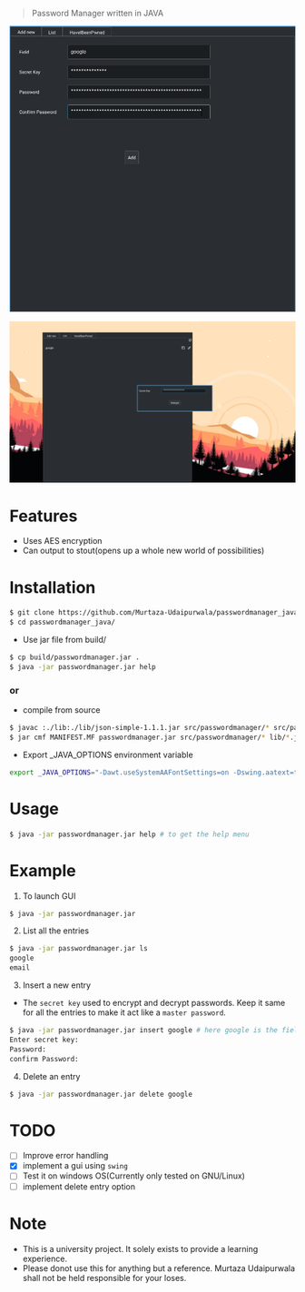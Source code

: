 > Password Manager written in JAVA

![password manager](assets/1.png)

![password manager](assets/2.png)

# Features
- Uses AES encryption
- Can output to stout(opens up a whole new world of possibilities)

# Installation
```bash
$ git clone https://github.com/Murtaza-Udaipurwala/passwordmanager_java
$ cd passwordmanager_java/
```

- Use jar file from build/
```bash
$ cp build/passwordmanager.jar .
$ java -jar passwordmanager.jar help
```

### or

- compile from source
```bash
$ javac :./lib:./lib/json-simple-1.1.1.jar src/passwordmanager/* src/passwordmanager/gui/*.java
$ jar cmf MANIFEST.MF passwordmanager.jar src/passwordmanager/* lib/*.jar
```

- Export _JAVA_OPTIONS environment variable
```bash
export _JAVA_OPTIONS="-Dawt.useSystemAAFontSettings=on -Dswing.aatext=true -Dswing.defaultlaf=com.sun.java.swing.plaf.gtk.GTKLookAndFeel -Dswing.crossplatformlaf=com.sun.java.swing.plaf.gtk.GTKLookAndFeel ${_JAVA_OPTIONS}"
```

# Usage
```bash
$ java -jar passwordmanager.jar help # to get the help menu
```

# Example
1. To launch GUI
```bash
$ java -jar passwordmanager.jar
```

2. List all the entries
```bash
$ java -jar passwordmanager.jar ls
google
email
```

3. Insert a new entry
- The `secret key` used to encrypt and decrypt passwords. Keep it same for all the entries to make it act like a `master password`.
```bash
$ java -jar passwordmanager.jar insert google # here google is the field name
Enter secret key:
Password:
confirm Password:
```

4. Delete an entry
```bash
$ java -jar passwordmanager.jar delete google
```

# TODO
- [ ] Improve error handling
- [x] implement a gui using `swing`
- [ ] Test it on windows OS(Currently only tested on GNU/Linux)
- [ ] implement delete entry option

# Note
- This is a university project. It solely exists to provide a learning experience.
- Please donot use this for anything but a reference. Murtaza Udaipurwala shall not be held responsible for your loses.
